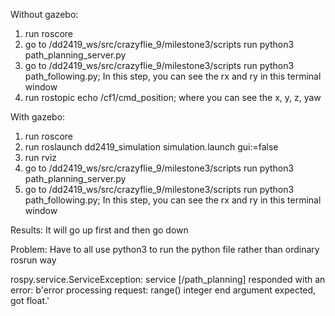 Without gazebo:

1. run roscore
2. go to /dd2419_ws/src/crazyflie_9/milestone3/scripts run python3 path_planning_server.py
3. go to /dd2419_ws/src/crazyflie_9/milestone3/scripts run python3 path_following.py; In this step, you can see the rx and ry in this terminal window
4. run rostopic echo /cf1/cmd_position; where you can see the x, y, z, yaw

With gazebo:

1. run roscore
2. run roslaunch dd2419_simulation simulation.launch gui:=false
3. run rviz
4. go to /dd2419_ws/src/crazyflie_9/milestone3/scripts run python3 path_planning_server.py
5. go to /dd2419_ws/src/crazyflie_9/milestone3/scripts run python3 path_following.py; In this step, you can see the rx and ry in this terminal window

Results:
It will go up first and then go down

Problem:
Have to all use python3 to run the python file rather than ordinary rosrun way

rospy.service.ServiceException: service [/path_planning] responded with an error: b'error processing request: range() integer end argument expected, got float.'
